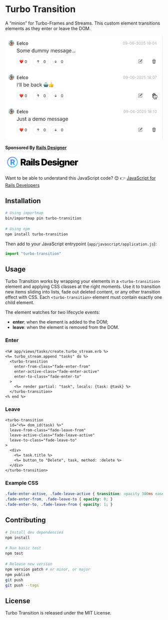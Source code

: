 # Turbo Transition

A “minion” for Turbo-Frames and Streams. This custom element transitions elements as they enter or leave the DOM.

![Shows a fade out and slide up transition of one message after clicking a trash can icon](https://raw.githubusercontent.com/Rails-Designer/turbo-transition/HEAD/.github/turbo-transition-example.gif)

**Sponsored By [Rails Designer](https://railsdesigner.com/)**

<a href="https://railsdesigner.com/" target="_blank">
  <picture>
    <source media="(prefers-color-scheme: dark)" srcset="https://raw.githubusercontent.com/Rails-Designer/turbo-transition/HEAD/.github/logo-dark.svg">
    <source media="(prefers-color-scheme: light)" srcset="https://raw.githubusercontent.com/Rails-Designer/turbo-transition/HEAD/.github/logo-light.svg">
    <img alt="Rails Designer" src="https://raw.githubusercontent.com/Rails-Designer/turbo-transition/HEAD/.github/logo-light.svg" width="240" style="max-width: 100%;">
  </picture>
</a>

Want to be able to understand this JavaScript code? 😊 👉 [JavaScript for Rails Developers](https://javascriptforrails.com/)


## Installation

```bash
# Using importmap
bin/importmap pin turbo-transition

# Using npm
npm install turbo-transition
```

Then add to your JavaScript entrypoint (`app/javascript/application.js`):

```javascript
import "turbo-transition"
```


## Usage

Turbo Transition works by wrapping your elements in a `<turbo-transition>` element and applying CSS classes at the right moments. Use it to transition new items sliding into lists, fade out deleted content, or any other transition effect with CSS. Each `<turbo-transition>` element must contain exactly one child element.

The element watches for two lifecycle events:

- **enter**: when the element is added to the DOM;
- **leave**: when the element is removed from the DOM.


### Enter

```erb
<%# app/views/tasks/create.turbo_stream.erb %>
<%= turbo_stream.append "tasks" do %>
  <turbo-transition
    enter-from-class="fade-enter-from"
    enter-active-class="fade-enter-active"
    enter-to-class="fade-enter-to"
  >
    <%= render partial: "task", locals: {task: @task} %>
  </turbo-transition>
<% end %>
```


### Leave

```erb
<turbo-transition
  id="<%= dom_id(task) %>"
  leave-from-class="fade-leave-from"
  leave-active-class="fade-leave-active"
  leave-to-class="fade-leave-to"
>
  <div>
    <%= task.title %>
    <%= button_to "Delete", task, method: :delete %>
  </div>
</turbo-transition>
```


### Example CSS

```css
.fade-enter-active, .fade-leave-active { transition: opacity 300ms ease-out; }
.fade-enter-from, .fade-leave-to { opacity: 0; }
.fade-enter-to, .fade-leave-from { opacity: 1; }
```


## Contributing

```bash
# Install dev dependencies
npm install

# Run basic test
npm test

# Release new version
npm version patch # or minor, or major
npm publish
git push
git push --tags
```


## License

Turbo Transition is released under the MIT License.
